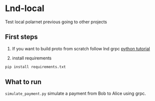 # Lnd-local

Test local polarnet previous going to other projects

## First steps

1. If you want to build proto from scratch follow lnd grpc [python tutorial](https://github.com/lightningnetwork/lnd/blob/master/docs/grpc/python.md)

1. install requirements

```bash
pip install requirements.txt
```

## What to run

`simulate_payment.py` simulate a payment from Bob to Alice using grpc.
